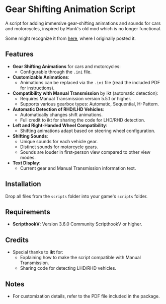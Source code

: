 # Gear Shifting Animation Script

A script for adding immersive gear-shifting animations and sounds for cars and motorcycles, inspired by Hunk's old mod which is no longer functional.

Some might recognize it from [here](https://www.gta5-mods.com/scripts/gear-shifting-animation), where I originally posted it.

## Features
- **Gear Shifting Animations** for cars and motorcycles:
  - Configurable through the `.ini` file.
- **Customizable Animations**:
  - Animations can be replaced via the `.ini` file (read the included PDF for instructions).
- **Compatibility with Manual Transmission** by ikt (automatic detection):
  - Requires Manual Transmission version 5.5.1 or higher.
  - Supports various gearbox types: Automatic, Sequential, H-Pattern.
- **Automatic Detection of RHD/LHD Vehicles**:
  - Automatically changes shift animations.
  - Full credit to ikt for sharing the code for LHD/RHD detection.
- **Left and Right-Handed Wheel Compatibility**:
  - Shifting animations adapt based on steering wheel configuration.
- **Shifting Sounds**:
  - Unique sounds for each vehicle gear.
  - Distinct sounds for motorcycle gears.
  - Sounds are louder in first-person view compared to other view modes.
- **Text Display**:
  - Current gear and Manual Transmission information text.

## Installation
Drop all files from the `scripts` folder into your game's `scripts` folder.

## Requirements
- **ScripthookV**: Version 3.6.0 Community ScripthookV or higher.

## Credits
- Special thanks to **ikt** for:
  - Explaining how to make the script compatible with Manual Transmission.
  - Sharing code for detecting LHD/RHD vehicles.

## Notes
- For customization details, refer to the PDF file included in the package.
